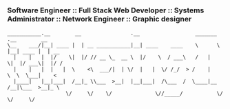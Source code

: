 <!--
**nick-delgado/nick-delgado** is a ✨ _special_ ✨ repository because its `README.md` (this file) appears on your GitHub profile.

Here are some ideas to get you started:

- 🔭 I’m currently working on ...
- 🌱 I’m currently learning ...
- 👯 I’m looking to collaborate on ...
- 🤔 I’m looking for help with ...
- 💬 Ask me about ...
- 📫 How to reach me: ...
- 😄 Pronouns: ...
- ⚡ Fun fact: ...
-->

### Software Engineer :: Full Stack Web Developer :: Systems Administrator :: Network Engineer :: Graphic designer

    ___________.__        __                .__                  _______  .__        __    
    \__    ___/|__| ____ |  | __ ___________|__| ____    ____    \      \ |__| ____ |  | __
      |    |   |  |/    \|  |/ // __ \_  __ \  |/    \  / ___\   /   |   \|  |/ ___\|  |/ /
      |    |   |  |   |  \    <\  ___/|  | \/  |   |  \/ /_/  > /    |    \  \  \___|    < 
      |____|   |__|___|  /__|_ \\___  >__|  |__|___|  /\___  /  \____|__  /__|\___  >__|_ \
                       \/     \/    \/              \//_____/           \/        \/     \/
